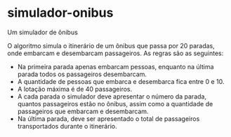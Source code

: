 # simulador-onibus
Um simulador de ônibus

O algoritmo simula o itinerário de um ônibus que passa por 20 paradas, onde embarcam e desembarcam passageiros.
As regras são as seguintes:

- Na primeira parada apenas embarcam pessoas, enquanto na última parada todos os passageiros desembarcam.
- A quantidade de pessoas que embarca e desembarca fica entre 0 e 10.
- A lotação máxima é de 40 passageiros.
- A cada parada o simulador deve apresentar o número da parada, quantos passageiros estão no ônibus, assim como a quantidade de passageiros que embarcam e desembarcam.
- Na última parada, deve ser apresentado o total de passageiros transportados durante o itinerário.